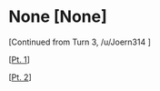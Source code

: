 # None [None]
\[Continued from Turn 3, /u/Joern314 \]

\[[Pt. 1](https://www.reddit.com/r/GodhoodWB/comments/fr5ib1/endless_pantheon_turn_3/fm02ytp?utm_source=share&utm_medium=web2x)\]

\[[Pt. 2](https://www.reddit.com/r/GodhoodWB/comments/fr5ib1/endless_pantheon_turn_3/fm033n5?utm_source=share&utm_medium=web2x)\]

